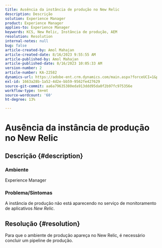 ```yaml
---
title: Ausência da instância de produção no New Relic
description: Descrição
solution: Experience Manager
product: Experience Manager
applies-to: Experience Manager
keywords: KCS, New Relic, Instância de produção, AEM
resolution: Resolution
internal-notes: null
bug: false
article-created-by: Amol Mahajan
article-created-date: 8/16/2023 9:55:55 AM
article-published-by: Amol Mahajan
article-published-date: 8/16/2023 10:05:33 AM
version-number: 2
article-number: KA-22582
dynamics-url: https://adobe-ent.crm.dynamics.com/main.aspx?forceUCI=1&pagetype=entityrecord&etn=knowledgearticle&id=73509313-1b3c-ee11-bdf4-6045bd006079
exl-id: 1663a28b-1a52-4d2e-bb59-9562fe427629
source-git-commit: aa6a79635380eda913ddd95da0f2b97fc975356e
workflow-type: tm+mt
source-wordcount: '60'
ht-degree: 13%

---
```


# Ausência da instância de produção no New Relic

## Descrição {#description}


### <b>Ambiente</b>

Experience Manager



### <b>Problema/Sintomas</b>

A instância de produção não está aparecendo no serviço de monitoramento de aplicativos *New Relic*.


## Resolução {#resolution}


Para que o ambiente de produção apareça no New Relic, é necessário concluir um pipeline de produção.
